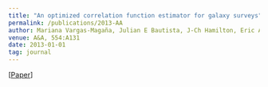 ```yaml
---
title: "An optimized correlation function estimator for galaxy surveys"
permalink: /publications/2013-AA
author: Mariana Vargas-Magaña, Julian E Bautista, J-Ch Hamilton, Eric Aubourg, <b>Antoine Labatie</b>, J-M Le Goff, Stéphanie Escoffier et al.
venue: A&A, 554:A131
date: 2013-01-01
tag: journal
---
```


[[Paper](https://www.aanda.org/articles/aa/pdf/2013/06/aa20790-12.pdf)]
<br>
<br>
